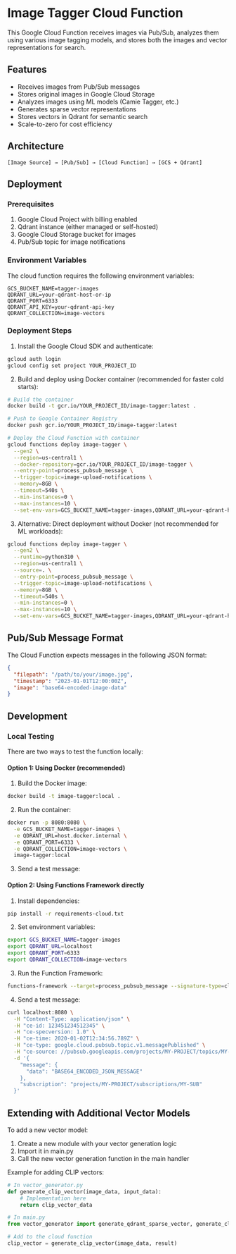 # Image Tagger Cloud Function

This Google Cloud Function receives images via Pub/Sub, analyzes them using various image tagging models, and stores both the images and vector representations for search.

## Features

- Receives images from Pub/Sub messages
- Stores original images in Google Cloud Storage
- Analyzes images using ML models (Camie Tagger, etc.)
- Generates sparse vector representations
- Stores vectors in Qdrant for semantic search
- Scale-to-zero for cost efficiency

## Architecture

```
[Image Source] → [Pub/Sub] → [Cloud Function] → [GCS + Qdrant]
```

## Deployment

### Prerequisites

1. Google Cloud Project with billing enabled
2. Qdrant instance (either managed or self-hosted)
3. Google Cloud Storage bucket for images
4. Pub/Sub topic for image notifications

### Environment Variables

The cloud function requires the following environment variables:

```
GCS_BUCKET_NAME=tagger-images
QDRANT_URL=your-qdrant-host-or-ip
QDRANT_PORT=6333
QDRANT_API_KEY=your-qdrant-api-key
QDRANT_COLLECTION=image-vectors
```

### Deployment Steps

1. Install the Google Cloud SDK and authenticate:

```bash
gcloud auth login
gcloud config set project YOUR_PROJECT_ID
```

2. Build and deploy using Docker container (recommended for faster cold starts):

```bash
# Build the container
docker build -t gcr.io/YOUR_PROJECT_ID/image-tagger:latest .

# Push to Google Container Registry
docker push gcr.io/YOUR_PROJECT_ID/image-tagger:latest

# Deploy the Cloud Function with container
gcloud functions deploy image-tagger \
  --gen2 \
  --region=us-central1 \
  --docker-repository=gcr.io/YOUR_PROJECT_ID/image-tagger \
  --entry-point=process_pubsub_message \
  --trigger-topic=image-upload-notifications \
  --memory=8GB \
  --timeout=540s \
  --min-instances=0 \
  --max-instances=10 \
  --set-env-vars=GCS_BUCKET_NAME=tagger-images,QDRANT_URL=your-qdrant-host,QDRANT_PORT=6333,QDRANT_API_KEY=your-api-key,QDRANT_COLLECTION=image-vectors
```

3. Alternative: Direct deployment without Docker (not recommended for ML workloads):

```bash
gcloud functions deploy image-tagger \
  --gen2 \
  --runtime=python310 \
  --region=us-central1 \
  --source=. \
  --entry-point=process_pubsub_message \
  --trigger-topic=image-upload-notifications \
  --memory=8GB \
  --timeout=540s \
  --min-instances=0 \
  --max-instances=10 \
  --set-env-vars=GCS_BUCKET_NAME=tagger-images,QDRANT_URL=your-qdrant-host,QDRANT_PORT=6333,QDRANT_API_KEY=your-api-key,QDRANT_COLLECTION=image-vectors
```

## Pub/Sub Message Format

The Cloud Function expects messages in the following JSON format:

```json
{
  "filepath": "/path/to/your/image.jpg",
  "timestamp": "2023-01-01T12:00:00Z",
  "image": "base64-encoded-image-data"
}
```

## Development

### Local Testing

There are two ways to test the function locally:

#### Option 1: Using Docker (recommended)

1. Build the Docker image:

```bash
docker build -t image-tagger:local .
```

2. Run the container:

```bash
docker run -p 8080:8080 \
  -e GCS_BUCKET_NAME=tagger-images \
  -e QDRANT_URL=host.docker.internal \
  -e QDRANT_PORT=6333 \
  -e QDRANT_COLLECTION=image-vectors \
  image-tagger:local
```

3. Send a test message:

#### Option 2: Using Functions Framework directly

1. Install dependencies:

```bash
pip install -r requirements-cloud.txt
```

2. Set environment variables:

```bash
export GCS_BUCKET_NAME=tagger-images
export QDRANT_URL=localhost
export QDRANT_PORT=6333
export QDRANT_COLLECTION=image-vectors
```

3. Run the Function Framework:

```bash
functions-framework --target=process_pubsub_message --signature-type=cloudevent
```

4. Send a test message:

```bash
curl localhost:8080 \
  -H "Content-Type: application/json" \
  -H "ce-id: 123451234512345" \
  -H "ce-specversion: 1.0" \
  -H "ce-time: 2020-01-02T12:34:56.789Z" \
  -H "ce-type: google.cloud.pubsub.topic.v1.messagePublished" \
  -H "ce-source: //pubsub.googleapis.com/projects/MY-PROJECT/topics/MY-TOPIC" \
  -d '{
    "message": {
      "data": "BASE64_ENCODED_JSON_MESSAGE"
    },
    "subscription": "projects/MY-PROJECT/subscriptions/MY-SUB"
  }'
```

## Extending with Additional Vector Models

To add a new vector model:

1. Create a new module with your vector generation logic
2. Import it in main.py
3. Call the new vector generation function in the main handler

Example for adding CLIP vectors:

```python
# In vector_generator.py
def generate_clip_vector(image_data, input_data):
    # Implementation here
    return clip_vector_data

# In main.py
from vector_generator import generate_qdrant_sparse_vector, generate_clip_vector, initialize_qdrant_client

# Add to the cloud function
clip_vector = generate_clip_vector(image_data, result)
```